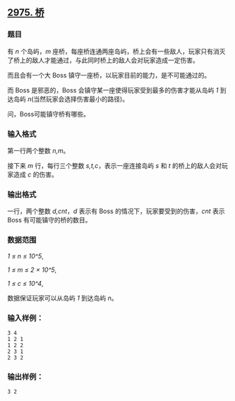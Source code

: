 ## [2975. 桥](https://www.acwing.com/problem/content/2978/)

### 题目

有 *n* 个岛屿，*m* 座桥，每座桥连通两座岛屿，桥上会有一些敌人，玩家只有消灭了桥上的敌人才能通过，与此同时桥上的敌人会对玩家造成一定伤害。

而且会有一个大 Boss 镇守一座桥，以玩家目前的能力，是不可能通过的。

而 Boss 是邪恶的，Boss 会镇守某一座使得玩家受到最多的伤害才能从岛屿 *1* 到达岛屿 *n*(当然玩家会选择伤害最小的路径)。

问，Boss可能镇守桥有哪些。

### 输入格式

第一行两个整数 *n,m*。

接下来 *m* 行，每行三个整数 *s,t,c*，表示一座连接岛屿 *s* 和 *t* 的桥上的敌人会对玩家造成 *c* 的伤害。

### 输出格式

一行，两个整数 *d,cnt*，*d* 表示有 Boss 的情况下，玩家要受到的伤害，*cnt* 表示 Boss 有可能镇守的桥的数目。

### 数据范围

*1 ≤ n ≤ 10^5*,

*1 ≤ m ≤ 2 × 10^5*,

*1 ≤ c ≤ 10^4*,

数据保证玩家可以从岛屿 *1* 到达岛屿 *n*。

### 输入样例：

```
3 4
1 2 1
1 2 2
2 3 1
2 3 2
```

### 输出样例：

```
3 2
```
